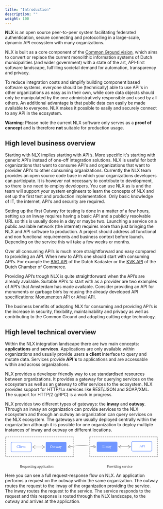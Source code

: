 ```yaml
---
title: "Introduction"
description: ""
weight: 100
---
```


**NLX** is an open source peer-to-peer system facilitating federated authentication, secure connecting and protocolling in a large-scale, dynamic API ecosystem with many organizations.

NLX is built as a core component of the [Common Ground vision](https://github.com/VNG-Realisatie/common-ground), which aims to convert or replace the current monolithic information systems of Dutch municipalities (and wider government) with a state of the art, API-first software landscape, fulfilling societal demand for automation, transparency and privacy.

To reduce integration costs and simplify building component based software systems, everyone should be (technically) able to use API's in other organizations as easy as in their own, while core data objects should only be manipulated by the one administratively responsible and used by all others. An additional advantage is that public data can easily be made available to everyone. NLX makes it possible to easily and securely connect to any API in the ecosystem.

**Warning**: Please note the current NLX software only serves as a **proof of concept** and is therefore **not** suitable for production usage.

## High level business overview

Starting with NLX implies starting with API’s. More specific it's starting with generic API’s instead of one-off integration solutions. NLX is useful for both organizations that want to consume API's and organizations that want to provider API's to other consuming organizations. Currently the NLX team provides an open source code base in which your organizations developers can participate. It is however not necessary to contribute to development, so there is no need to employ developers. You can use NLX as is and the team will support your system engineers to learn the concepts of NLX and set up the first test and production implementation. Only basic knowledge of IT, the internet, API's and security are required.

Setting up the first Outway for testing is done in a matter of a few hours, setting up an Inway requires having a basic API and a publicly resolvable URL so this is usually done in a day or maybe two. Launching a service on a public available network (the internet) requires more than just bringing the NLX and API software to production. A project should address all functional and non functional requirements and business context before launch. Depending on the service this wil take a few weeks or months.

Over all consuming API’s is much more straightforward and easy compared to providing an API. When new to API’s one should start with consuming API’s. For example the [BAG API](https://zakelijk.kadaster.nl/-/bag-api) of the Dutch Kadaster or the [KVK API](https://developers.kvk.nl/) of the Dutch Chamber of Commerce.

Providing API’s trough NLX is quite straightforward when the API’s are already available. Suitable API’s to start with as a provider are two examples of API’s that Amsterdam has made available. Consider providing an API for monuments or garbage bin’s by reusing the already developed API specifications: [Monumenten API](https://api.data.amsterdam.nl/monumenten) or [Afval API](https://api.data.amsterdam.nl/afval/).

The business benefits of adopting NLX for consuming and providing API’s is the increase in security, flexibility, maintainability and privacy as well as contributing to the Common Ground and adopting cutting edge technology.


## High level technical overview

Within the NLX integration landscape there are two main concepts: **applications** and **services**. Applications are only available within organizations and usually provide users a **client** interface to query and mutate data. Services provide **API's** to applications and are accessable within and across organizations.

NLX provides a developer friendly way to use standardised resources between organizations. It provides a gateway for querying services on the ecosystem as well as an  gateway to offer services to the ecosystem. NLX provides support for HTTP/1.x services like REST/JSON and SOAP/XML. The support for HTTP/2 (gRPC) is a work in progress.

NLX provides two different types of gateways: the **inway** and **outway**. Through an inway an organization can provide services to the NLX ecosystem and through an outway an organization can query services on the NLX ecosystem. The gateways are usually deployed centrally within the organization although it is possible for one organization to deploy multiple instances of inway and outway on different locations.

<svg class="high-level-overview-illustration" viewBox="0 0 665 139" xmlns="http://www.w3.org/2000/svg" xmlns:xlink="http://www.w3.org/1999/xlink"><defs><rect id="a" x="0" y="0" width="300" height="88" rx="5"/><mask id="c" maskContentUnits="userSpaceOnUse" maskUnits="objectBoundingBox" x="0" y="0" width="300" height="88" fill="#fff"><use xlink:href="#a"/></mask><rect id="b" x="365" y="0" width="300" height="88" rx="5"/><mask id="d" maskContentUnits="userSpaceOnUse" maskUnits="objectBoundingBox" x="0" y="0" width="300" height="88" fill="#fff"><use xlink:href="#b"/></mask></defs><g fill="none" fill-rule="evenodd"><path d="M123.068 46l8.672 4.878-.98 1.744-12-6.75-1.55-.872 1.55-.872 12-6.75.98 1.744L123.068 44H168.932l-8.672-4.878.98-1.744 12 6.75 1.55.872-1.55.872-12 6.75-.98-1.744L168.932 46H123.068z" fill="#9B9B9B" fill-rule="nonzero"/><use stroke="#777" mask="url(#c)" stroke-width="4" stroke-dasharray="5,3" xlink:href="#a"/><g transform="translate(25 23)"><rect stroke="#7096FF" stroke-width="2" fill="#FFF" x="1" y="1" width="88" height="42" rx="5"/><text font-family="Muli" font-size="16" font-weight="500" fill="#517FFF"><tspan x="25.165" y="26">Client</tspan></text></g><use stroke="#777" mask="url(#d)" stroke-width="4" stroke-dasharray="5,3" xlink:href="#b"/><g transform="translate(550 20)"><rect stroke="#7096FF" stroke-width="2" fill="#FFF" x="1" y="1" width="88" height="42" rx="5"/><text font-family="Muli" font-size="16" font-weight="500" fill="#517FFF"><tspan x="34.061" y="26">API</tspan></text></g><path d="M270 45c22.395-4 43.062-6 62-6 18.938 0 39.605 2 62 6" stroke="#FFF" stroke-width="5"/><path d="M277.192 45.469l9.371 3.346-.673 1.884-12.966-4.63-1.674-.599 1.38-1.12 10.691-8.676 1.26 1.553-7.726 6.27 7.992-1.366C302.377 39.377 318.762 38 334 38s31.622 1.377 49.166 4.133l7.979 1.364-7.726-6.27 1.26-1.553 10.69 8.676 1.38 1.12-1.673.598-12.966 4.63-.673-1.883 9.37-3.346-7.964-1.363C365.41 41.37 349.13 40 334 40c-15.13 0-31.411 1.369-48.83 4.104l-7.978 1.365z" fill="#9B9B9B" fill-rule="nonzero"/><g transform="translate(177 23)"><rect fill="#7096FF" width="90" height="44" rx="5"/><text font-family="Muli" font-size="16" font-weight="500" fill="#FFF"><tspan x="18.605" y="26">Outway</tspan></text></g><g transform="translate(399 22)"><rect fill="#7096FF" width="90" height="44" rx="5"/><text font-family="Muli" font-size="16" font-weight="500" fill="#FFF"><tspan x="24.597" y="26">Inway</tspan></text></g><text font-family="Muli" font-size="16" font-weight="500" fill="#2C2C2C"><tspan x="64.092" y="135">Requesting application</tspan></text><text font-family="Muli" font-size="16" font-weight="500" fill="#2C2C2C"><tspan x="442.096" y="135">Providing service</tspan></text><path d="M497.068 45l8.672 4.878-.98 1.744-12-6.75-1.55-.872 1.55-.872 12-6.75.98 1.744L497.068 43H542.932l-8.672-4.878.98-1.744 12 6.75 1.55.872-1.55.872-12 6.75-.98-1.744L542.932 45H497.068z" fill="#9B9B9B" fill-rule="nonzero"/></g></svg>

Here you can see a full request-response flow on NLX. An application performs a request on the outway within the same organization. The outway routes the request to the inway of the organization providing the service. The inway routes the request to the service. The service responds to the request and this response is routed through the NLX landscape, to the outway and arrives at the application.
